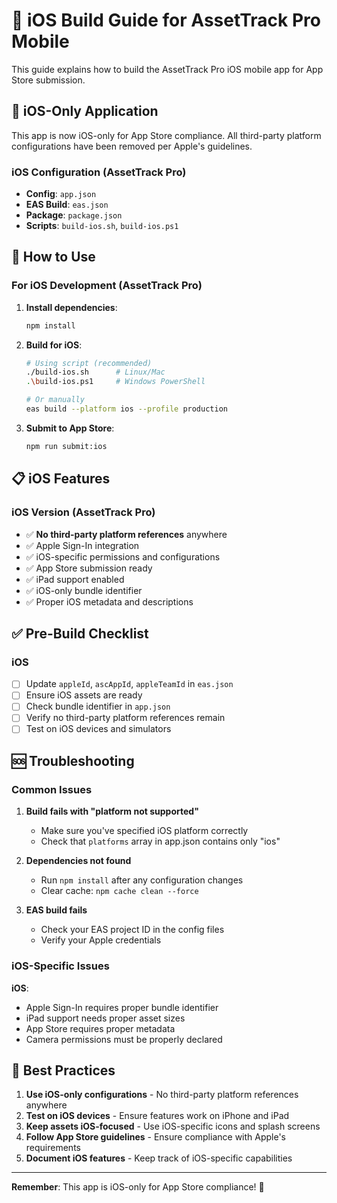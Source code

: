 # 🚀 iOS Build Guide for AssetTrack Pro Mobile

This guide explains how to build the AssetTrack Pro iOS mobile app for App Store submission.

## 📱 iOS-Only Application

This app is now iOS-only for App Store compliance. All third-party platform configurations have been removed per Apple's guidelines.

### iOS Configuration (AssetTrack Pro)
- **Config**: `app.json`
- **EAS Build**: `eas.json`
- **Package**: `package.json`
- **Scripts**: `build-ios.sh`, `build-ios.ps1`

## 🔧 How to Use

### For iOS Development (AssetTrack Pro)

1. **Install dependencies**:
   ```bash
   npm install
   ```

2. **Build for iOS**:
   ```bash
   # Using script (recommended)
   ./build-ios.sh      # Linux/Mac
   .\build-ios.ps1     # Windows PowerShell
   
   # Or manually
   eas build --platform ios --profile production
   ```

3. **Submit to App Store**:
   ```bash
   npm run submit:ios
   ```

## 📋 iOS Features

### iOS Version (AssetTrack Pro)
- ✅ **No third-party platform references** anywhere
- ✅ Apple Sign-In integration
- ✅ iOS-specific permissions and configurations
- ✅ App Store submission ready
- ✅ iPad support enabled
- ✅ iOS-only bundle identifier
- ✅ Proper iOS metadata and descriptions

## ✅ Pre-Build Checklist

### iOS
- [ ] Update `appleId`, `ascAppId`, `appleTeamId` in `eas.json`
- [ ] Ensure iOS assets are ready
- [ ] Check bundle identifier in `app.json`
- [ ] Verify no third-party platform references remain
- [ ] Test on iOS devices and simulators

## 🆘 Troubleshooting

### Common Issues

1. **Build fails with "platform not supported"**
   - Make sure you've specified iOS platform correctly
   - Check that `platforms` array in app.json contains only "ios"

2. **Dependencies not found**
   - Run `npm install` after any configuration changes
   - Clear cache: `npm cache clean --force`

3. **EAS build fails**
   - Check your EAS project ID in the config files
   - Verify your Apple credentials

### iOS-Specific Issues

**iOS**:
- Apple Sign-In requires proper bundle identifier
- iPad support needs proper asset sizes
- App Store requires proper metadata
- Camera permissions must be properly declared

## 🎯 Best Practices

1. **Use iOS-only configurations** - No third-party platform references anywhere
2. **Test on iOS devices** - Ensure features work on iPhone and iPad
3. **Keep assets iOS-focused** - Use iOS-specific icons and splash screens
4. **Follow App Store guidelines** - Ensure compliance with Apple's requirements
5. **Document iOS features** - Keep track of iOS-specific capabilities

---

**Remember**: This app is iOS-only for App Store compliance! 🍎